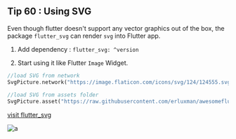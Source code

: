 ## Tip  60 : Using SVG

Even though flutter doesn't support any vector graphics out of the box, the package `flutter_svg` can render `svg` into Flutter app.

1. Add dependency :
        `flutter_svg: ^version`

2. Start using it like Flutter `Image` Widget.
```dart
//load SVG from network
SvgPicture.network("https://image.flaticon.com/icons/svg/124/124555.svg", height: 200)
        
//load SVG from assets folder
SvgPicture.asset("https://raw.githubusercontent.com/erluxman/awesomefluttertips/master/assets/ufo.svg", height: 200)
```
[visit flutter_svg](https://pub.dev/packages/flutter_svg#-readme-tab-)

![a](https://raw.githubusercontent.com/erluxman/awesomefluttertips/master/assets/60svg.png)

